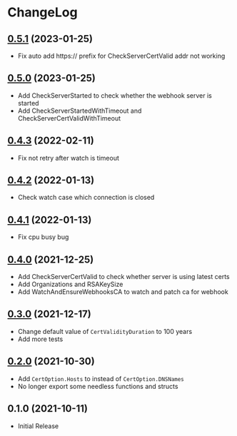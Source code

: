 # ChangeLog

## [0.5.1] (2023-01-25)

* Fix auto add https:// prefix for CheckServerCertValid addr not working

## [0.5.0] (2023-01-25)

* Add CheckServerStarted to check whether the webhook server is started
* Add CheckServerStartedWithTimeout and CheckServerCertValidWithTimeout

## [0.4.3] (2022-02-11)

* Fix not retry after watch is timeout

## [0.4.2] (2022-01-13)

* Check watch case which connection is closed

## [0.4.1] (2022-01-13)

* Fix cpu busy bug

## [0.4.0] (2021-12-25)

* Add CheckServerCertValid to check whether server is using latest certs
* Add Organizations and RSAKeySize
* Add WatchAndEnsureWebhooksCA to watch and patch ca for webhook

## [0.3.0] (2021-12-17)

* Change default value of `CertValidityDuration` to 100 years
* Add more tests

## [0.2.0] (2021-10-30)

* Add `CertOption.Hosts` to instead of `CertOption.DNSNames`
* No longer export some needless functions and structs


## 0.1.0 (2021-10-11)

* Initial Release


[0.2.0]: https://github.com/mozillazg/webhookcert/compare/v0.1.0...v0.2.0
[0.3.0]: https://github.com/mozillazg/webhookcert/compare/v0.2.0...v0.3.0
[0.4.0]: https://github.com/mozillazg/webhookcert/compare/v0.3.0...v0.4.0
[0.4.1]: https://github.com/mozillazg/webhookcert/compare/v0.4.0...v0.4.1
[0.4.2]: https://github.com/mozillazg/webhookcert/compare/v0.4.1...v0.4.2
[0.4.3]: https://github.com/mozillazg/webhookcert/compare/v0.4.2...v0.4.3
[0.5.0]: https://github.com/mozillazg/webhookcert/compare/v0.4.3...v0.5.0
[0.5.1]: https://github.com/mozillazg/webhookcert/compare/v0.5.0...v0.5.1
[0.6.0]: https://github.com/mozillazg/webhookcert/compare/v0.5.1...v0.6.0
